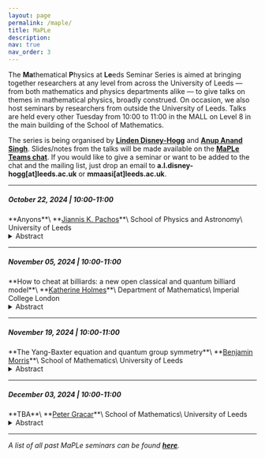 ```yaml
---
layout: page
permalink: /maple/
title: MaPLe
description:
nav: true
nav_order: 3
---
```


The **Ma**thematical **P**hysics at **Le**eds Seminar Series is aimed at bringing together researchers at any level from across the University of Leeds — from both mathematics and physics departments alike — to give talks on themes in mathematical physics, broadly construed. On occasion, we also host seminars by researchers from outside the University of Leeds. Talks are held every other Tuesday from 10:00 to 11:00 in the MALL on Level 8 in the main building of the School of Mathematics.

The series is being organised by **<a href="https://eps.leeds.ac.uk/maths/staff/14138/dr-linden-disney-hogg" target="_self">Linden Disney-Hogg</a>** and **<a href="https://anupanand.space/" target="_self">Anup Anand Singh</a>**. Slides/notes from the talks will be made available on the **<a href="https://teams.microsoft.com/_#/files/19:6744754bd5754d0294a5d896b2203e8a@thread.v2?ctx=chat" target="_self">MaPLe Teams chat</a>**. If you would like to give a seminar or want to be added to the chat and the mailing list, just drop an email to **a.l.disney-hogg[at]leeds.ac.uk** or **mmaasi[at]leeds.ac.uk**.

<hr>


<h5>October 22, 2024 | 10:00-11:00</h5>
**Anyons**\
**<a href="https://theory.leeds.ac.uk/jiannis-pachos" target="_self">Jiannis K. Pachos</a>**\
School of Physics and Astronomy\
University of Leeds

<details>
<summary>Abstract</summary>

Anyons are quasiparticles in two-dimensional systems that show statistical properties very distinct from those of bosons or fermions. While their isolated observation has not yet been achieved, it is possible to perform quantum simulations with physical systems that reveal central properties of anyons. In this talk I will present encoding and manipulation of anyons with quantum technology platforms that reveal their exotic statistical properties with the goal of eventually employing them for topological quantum computation.

</details>

<hr>

<h5>November 05, 2024 | 10:00-11:00</h5>
**How to cheat at billiards: a new open classical and quantum billiard model**\
**<a href="https://katherineholmespublic.wordpress.com" target="_self">Katherine Holmes</a>**\
Department of Mathematics\
Imperial College London

<details>
<summary>Abstract</summary>

The classical billiard model has been used to study dynamical systems and chaos theory. Its quantum counterpart is the quantum billiard model, a toy model of quantum optical systems in QED cavities and quantum dots. The billiard model in both the classical and quantum regimes has been well-documented in the literature, with a multitude of variations having been constructed. In recent years, we have seen the introduction of leaky billiards, billiards with loss mechanics such as internal holes and permeable boundaries.

<br><br>

In this talk, I will introduce the billiard model and debut a new classical leaky billiard model with a permeable internal region. This model allows for the study of intricate structures on the Poincaré-Birkhoff phase space via intensity landscapes. The talk will conclude with a discussion of what may be the quantum and semiclassical counterpart to this classical leaky billiard.

<br><br>

This talk is based on a paper soon to be released on arXiv: <i>Intensity landscapes in elliptical and oval billiards with a circular absorbing region</i>. The final section will implement semiclassical methods inspired by a recent PRL: <i>Husimi dynamics generated by non-Hermitian Hamiltonians</i>, 2023.


</details>

<hr>

<h5>November 19, 2024 | 10:00-11:00</h5>
**The Yang-Baxter equation and quantum group symmetry**\
**<a href="https://eps.leeds.ac.uk/maths/pgr/11714/benjamin-morris" target="_self">Benjamin Morris</a>**\
School of Mathematics\
University of Leeds

<details>
<summary>Abstract</summary>

We begin with an introduction to the Yang-Baxter equation, as a master equation for integrability in 2D lattice models in statistical mechanics. We will see that through the classification of (classes of) solutions to this equation it is natural to consider solutions related to physical symmetries known as quantum groups. We will then discuss a scheme for obtaining factorised solutions to the Yang-Baxter equation in a class of infinite-dimensional representations of the quantum group <i>Uqsl(n)</i>.

</details>

<hr>

<h5>December 03, 2024 | 10:00-11:00</h5>
**TBA**\
**<a href="https://eps.leeds.ac.uk/maths/staff/13156/dr-peter-gracar" target="_self">Peter Gracar</a>**\
School of Mathematics\
University of Leeds

<details>
<summary>Abstract</summary>

TBA

</details>

<hr>



*A list of all past MaPLe seminars can be found **<a href="https://anupanand.space/maple/past" target="_self">here</a>**.*